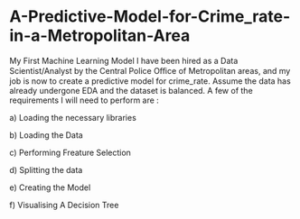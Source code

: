 # A-Predictive-Model-for-Crime_rate-in-a-Metropolitan-Area
My First Machine Learning Model
I have been hired as a Data Scientist/Analyst by the Central Police Oﬃce of Metropolitan areas, and my job is now to create a predictive model for crime_rate. 
Assume the data has already undergone EDA and the dataset is balanced.
A few of the requirements I will need to perform are :

a) Loading the necessary libraries

b) Loading the Data

c) Performing Freature Selection

d) Splitting the data

e) Creating the Model

f) Visualising A Decision Tree
